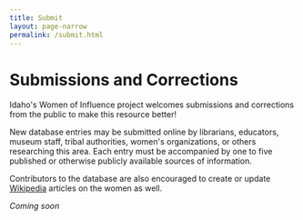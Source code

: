```yaml
---
title: Submit
layout: page-narrow
permalink: /submit.html
---
```


# Submissions and Corrections 

Idaho's Women of Influence project welcomes submissions and corrections from the public to make this resource better!

New database entries may be submitted online by librarians, educators, museum staff, tribal authorities, women's organizations, or others researching this area.
Each entry must be accompanied by one to five published or otherwise publicly available sources of information. 

Contributors to the database are also encouraged to create or update [Wikipedia](https://www.wikipedia.org/) articles on the women as well.

*Coming soon*
